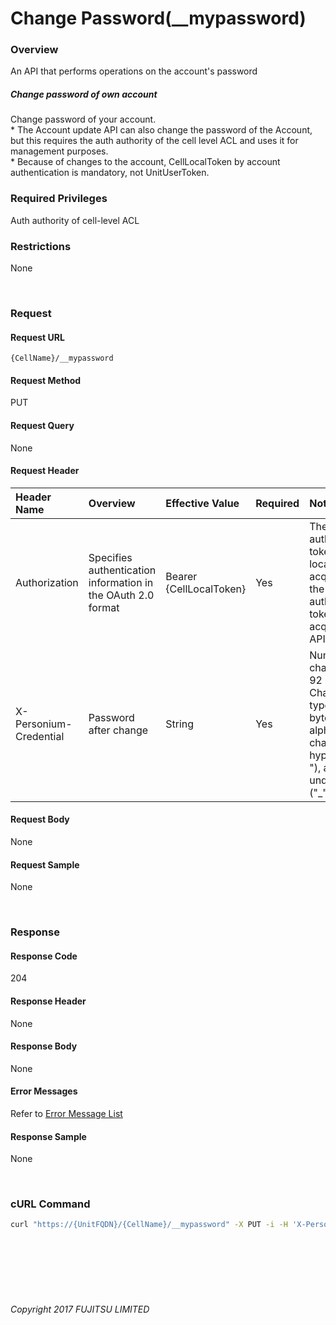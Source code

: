 # Change Password(\_\_mypassword)

### Overview

An API that performs operations on the account's password

##### Change password of own account

Change password of your account.<br>
\* The Account update API can also change the password of the Account, but this requires the auth authority of the cell level ACL and uses it for management purposes.<br>
\* Because of changes to the account, CellLocalToken by account authentication is mandatory, not UnitUserToken.

### Required Privileges

Auth authority of cell-level ACL

### Restrictions

None

<br>

### Request

#### Request URL

```
{CellName}/__mypassword
```

#### Request Method

PUT

#### Request Query

None

#### Request Header

| Header Name<br>            | Overview<br>                                                     | Effective Value<br>         | Required<br> | Notes<br>                                                                                                                   |
|:-- |:-- |:-- |:-- |:-- |
| Authorization<br>          | Specifies authentication information in the OAuth 2.0 format<br> | Bearer {CellLocalToken}<br> | Yes<br>      | The authentication token is a cell local token acquired by the authentication token acquisition API<br>                     |
| X-Personium-Credential<br> | Password after change<br>                                        | String<br>                  | Yes<br>      | Number of character:6 - 92<br>Character type: Single-byte alphanumeric characters, hyphens ("-"), and underscores ("_")<br> |

#### Request Body

None

#### Request Sample

None

<br>

### Response

#### Response Code

204

#### Response Header

None

#### Response Body

None

#### Error Messages

Refer to [Error Message List](004_Error_Messages.html)

#### Response Sample

None

<br>

### cURL Command

```sh
curl "https://{UnitFQDN}/{CellName}/__mypassword" -X PUT -i -H 'X-Personium-Credential: change_password' -H 'Authorization: Bearer {CellLocalToken}' -H 'Accept: application/json'
```

<br><br><br><br><br>

###### Copyright 2017 FUJITSU LIMITED